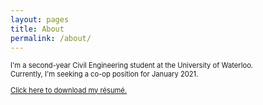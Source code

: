 ```yaml
---
layout: pages
title: About
permalink: /about/
---
```


<head>
	<style>
		p {
		font-size: 0.8em;
		text-transform: none;
		text-align: left;
		max-width: 392px;
		word-wrap: normal;
		}
	</style>
</head>

I'm a second-year Civil Engineering student at the University of Waterloo. Currently, I'm seeking a co-op position for January 2021.

[Click here to download my résumé.](/Resume.pdf)
